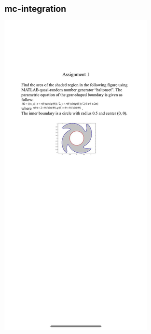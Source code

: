 # mc-integration

![Test Image 7](https://github.com/fabiannagel/mc-integration/blob/master/exercise.jpg?raw=true)
